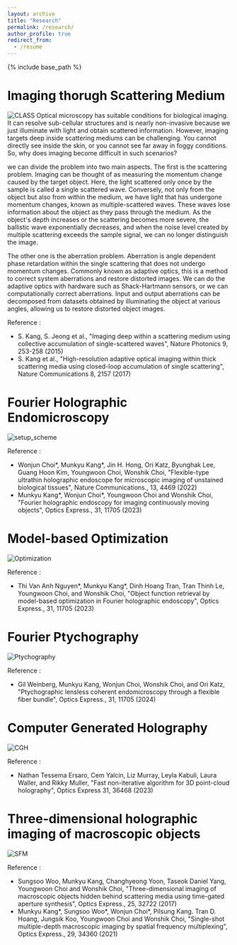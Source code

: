 ```yaml
---
layout: archive
title: "Research"
permalink: /research/
author_profile: true
redirect_from:
  - /resume
---
```


{% include base_path %}

Imaging thorugh Scattering Medium
======
![CLASS](https://github.com/munkyuK/munkyuK.github.io/blob/master/images/CLASS.png?raw=true)
Optical microscopy has suitable conditions for biological imaging. It can resolve sub-cellular structures and is nearly non-invasive because we just illuminate with light and obtain scattered information. However, imaging targets deep inside scattering mediums can be challenging. You cannot directly see inside the skin, or you cannot see far away in foggy conditions. So, why does imaging become difficult in such scenarios?

we can divide the problem into two main aspects. The first is the scattering problem. Imaging can be thought of as measuring the momentum change caused by the target object. Here, the light scattered only once by the sample is called a single scattered wave. Conversely, not only from the object but also from within the medium, we have light that has undergone momentum changes, known as multiple-scattered waves. These waves lose information about the object as they pass through the medium. As the object's depth increases or the scattering becomes more severe, the ballistic wave exponentially decreases, and when the noise level created by multiple scattering exceeds the sample signal, we can no longer distinguish the image.

The other one is the aberration problem. Aberration is angle dependent phase retardation within the single scattering that does not undergo momentum changes. Commonly known as adaptive optics, this is a method to correct system aberrations and restore distorted images. We can do the adaptive optics with hardware such as Shack-Hartmann sensors, or we can computationally correct aberrations. Input and output aberrations can be decomposed from datasets obtained by illuminating the object at various angles, allowing us to restore distorted object images.

Reference :
* S. Kang, S. Jeong et al., "Imaging deep within a scattering medium using collective accumulation of single-scattered waves", Nature Photonics 9, 253-258 (2015)
* S. Kang et al., "High-resolution adaptive optical imaging within thick scattering media using closed-loop accumulation of single scattering", Nature Communications 8, 2157 (2017)

Fourier Holographic Endomicroscopy
======
![setup_scheme](https://github.com/munkyuK/munkyuK.github.io/blob/master/images/setup_scheme.png?raw=true)

Reference :
* Wonjun Choi*, Munkyu Kang*, Jin H. Hong, Ori Katz, Byunghak Lee, Guang Hoon Kim, Youngwoon Choi, Wonshik Choi, "Flexible-type ultrathin holographic endoscope for microscopic imaging of unstained biological tissues", Nature Communications., 13, 4469 (2022)
* Munkyu Kang*, Wonjun Choi*, Youngwoon Choi and Wonshik Choi, "Fourier holographic endoscopy for imaging continuously moving objects", Optics Express., 31, 11705 (2023)


Model-based Optimization
======
![Optimization](https://github.com/munkyuK/munkyuK.github.io/blob/master/images/Optimization.png?raw=true)

Reference :
* Thi Van Anh Nguyen*, Munkyu Kang*, Dinh Hoang Tran, Tran Thinh Le, Youngwoon Choi, and Wonshik Choi, "Object function retrieval by model-based optimization in Fourier holographic endoscopy", Optics Express., 31, 11705 (2023)


Fourier Ptychography
======
![Ptychography](https://github.com/munkyuK/munkyuK.github.io/blob/master/images/Ptychography.png?raw=true)

Reference :
* Gil Weinberg, Munkyu Kang, Wonjun Choi, Wonshik Choi, and Ori Katz, "Ptychographic lensless coherent endomicroscopy through a flexible fiber bundle", Optics Express., 31, 11705 (2024)


Computer Generated Holography
======
![CGH](https://github.com/munkyuK/munkyuK.github.io/blob/master/images/CGH.png?raw=true)


Reference :
* Nathan Tessema Ersaro, Cem Yalcin, Liz Murray, Leyla Kabuli, Laura Waller, and Rikky Muller, "Fast non-iterative algorithm for 3D point-cloud holography", Optics Express 31, 36468 (2023)

Three-dimensional holographic imaging of macroscopic objects
======
![SFM](https://github.com/munkyuK/munkyuK.github.io/blob/master/images/SFM.png?raw=true)

Reference :
* Sungsoo Woo, Munkyu Kang, Changhyeong Yoon, Taseok Daniel Yang, Youngwoon Choi and Wonshik Choi, "Three-dimensional imaging of macroscopic objects hidden behind scattering media using time-gated aperture synthesis", Optics Express., 25, 32722 (2017)
* Munkyu Kang*, Sungsoo Woo*, Wonjun Choi*, Pilsung Kang. Tran D. Hoang, Jungsik Koo, Youngwoon Choi and Wonshik Choi, "Single-shot multiple-depth macroscopic imaging by spatial frequency multiplexing", Optics Express., 29, 34360 (2021)


